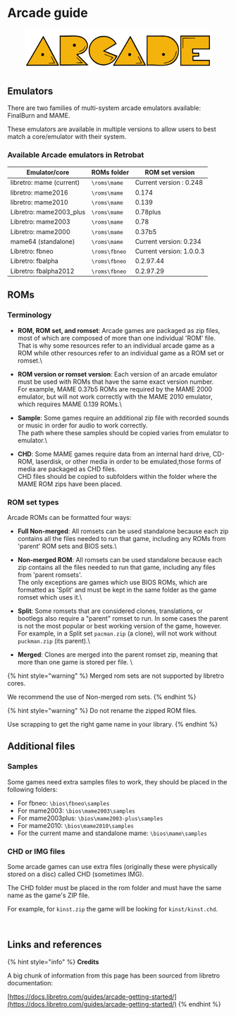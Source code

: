# Arcade guide

<figure><img src="https://raw.githubusercontent.com/fabricecaruso/es-theme-carbon/52ff37c9e265587d006945a2ba695b5a962b3a3d/art/logos/arcade.svg" alt=""><figcaption></figcaption></figure>

## Emulators

There are two families of multi-system arcade emulators available: FinalBurn and MAME.&#x20;

These emulators are available in multiple versions to allow users to best match a core/emulator with their system.&#x20;



### Available Arcade emulators in Retrobat

| Emulator/core            | ROMs folder   | ROM set version          |
| ------------------------ | ------------- | ------------------------ |
| libretro: mame (current) | `\roms\mame`  | Current version : 0.248  |
| libretro: mame2016       | `\roms\mame`  | 0.174                    |
| libretro: mame2010       | `\roms\mame`  | 0.139                    |
| Libretro: mame2003\_plus | `\roms\mame`  | 0.78plus                 |
| Libretro: mame2003       | `\roms\mame`  | 0.78                     |
| Libretro: mame2000       | `\roms\mame`  | 0.37b5                   |
| mame64 (standalone)      | `\roms\mame`  | Current version: 0.234   |
| Libretro: fbneo          | `\roms\fbneo` | Current version: 1.0.0.3 |
| Libretro: fbalpha        | `\roms\fbneo` | 0.2.97.44                |
| Libretro: fbalpha2012    | `\roms\fbneo` | 0.2.97.29                |

## ROMs

### Terminology

* **ROM, ROM set, and romset**: Arcade games are packaged as zip files, most of which are composed of more than one individual 'ROM' file. \
  That is why some resources refer to an individual arcade game as a ROM while other resources refer to an individual game as a ROM set or romset.\

* **ROM version or romset version**: Each version of an arcade emulator must be used with ROMs that have the same exact version number. \
  For example, MAME 0.37b5 ROMs are required by the MAME 2000 emulator, but will not work correctly with the MAME 2010 emulator, which requires MAME 0.139 ROMs.\

* **Sample**: Some games require an additional zip file with recorded sounds or music in order for audio to work correctly. \
  The path where these samples should be copied varies from emulator to emulator.\

* **CHD**: Some MAME games require data from an internal hard drive, CD-ROM, laserdisk, or other media in order to be emulated,those forms of media are packaged as CHD files. \
  CHD files should be copied to subfolders within the folder where the MAME ROM zips have been placed.

### ROM set types

Arcade ROMs can be formatted four ways:

* **Full Non-merged**: All romsets can be used standalone because each zip contains all the files needed to run that game, including any ROMs from 'parent' ROM sets and BIOS sets.\

* **Non-merged ROM**: All romsets can be used standalone because each zip contains all the files needed to run that game, including any files from 'parent romsets'. \
  The only exceptions are games which use BIOS ROMs, which are formatted as 'Split' and must be kept in the same folder as the game romset which uses it.\

* **Split**: Some romsets that are considered clones, translations, or bootlegs also require a "parent" romset to run. In some cases the parent is not the most popular or best working version of the game, however. \
  For example, in a Split set `pacman.zip` (a clone), will not work without `puckman.zip` (its parent).\

* **Merged**: Clones are merged into the parent romset zip, meaning that more than one game is stored per file. \


{% hint style="warning" %}
Merged rom sets are not supported by libretro cores.&#x20;

We recommend the use of Non-merged rom sets.
{% endhint %}

{% hint style="warning" %}
Do not rename the zipped ROM files.

Use scrapping to get the right game name in your library.
{% endhint %}

## Additional files

### Samples

Some games need extra samples files to work, they should be placed in the following folders:

* For fbneo: `\bios\fbneo\samples`
* For mame2003: `\bios\mame2003\samples`
* For mame2003plus: `\bios\mame2003-plus\samples`
* For mame2010: `\bios\mame2010\samples`
* For the current mame and standalone mame: `\bios\mame\samples`

### CHD or IMG files

Some arcade games can use extra files (originally these were physically stored on a disc) called CHD (sometimes IMG).&#x20;

The CHD folder must be placed in the rom folder and must have the same name as the game's ZIP file.&#x20;

For example, for `kinst.zip` the game will be looking for `kinst/kinst.chd`.

<figure><img src="https://i.imgur.com/xl9iImN.png" alt=""><figcaption></figcaption></figure>

## Links and references

{% hint style="info" %}
**Credits**

A big chunk of information from this page has been sourced from libretro documentation:

[https://docs.libretro.com/guides/arcade-getting-started/](https://docs.libretro.com/guides/arcade-getting-started/)
{% endhint %}
